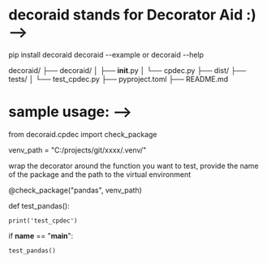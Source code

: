 # decoraid stands for Decorator Aid :) -->

pip install decoraid
decoraid --example  or decoraid --help

decoraid/
├── decoraid/
│   ├── __init__.py
│   └── cpdec.py
├── dist/
├── tests/
│   └── test_cpdec.py
├── pyproject.toml
├── README.md


# sample usage: -->

from decoraid.cpdec import check_package

venv_path = "C:/projects/git/xxxx/.venv/" 

wrap the decorator around the function you want to test, provide the name of the package and the path to the virtual environment

@check_package("pandas", venv_path)

def test_pandas():

    print('test_cpdec')

if __name__ == "__main__":

    test_pandas()
